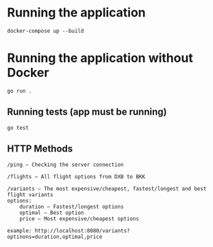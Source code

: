 # Running the application
```
docker-compose up --build
```
# Running the application without Docker
```
go run .
```
## Running tests (app must be running)
```
go test
```
## HTTP Methods
```
/ping — Checking the server connection
```
```
/flights — All flight options from DXB to BKK
```
```
/variants — The most expensive/cheapest, fastest/longest and best flight variants
options: 
    duration — Fastest/longest options
    optimal — Best option
    price — Most expensive/cheapest options
    
example: http://localhost:8080/variants?optinons=duration,optimal,price
```
